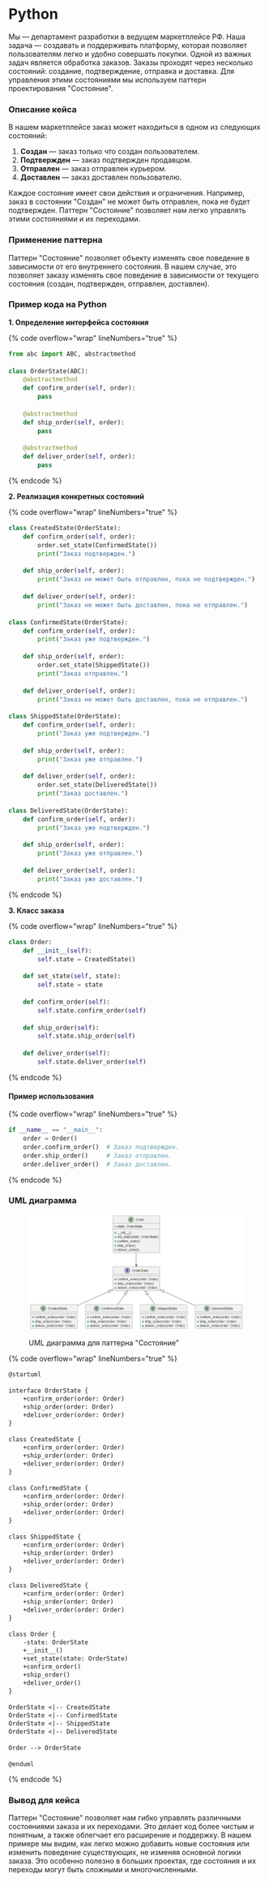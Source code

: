 # Python

Мы — департамент разработки в ведущем маркетплейсе РФ. Наша задача — создавать и поддерживать платформу, которая позволяет пользователям легко и удобно совершать покупки. Одной из важных задач является обработка заказов. Заказы проходят через несколько состояний: создание, подтверждение, отправка и доставка. Для управления этими состояниями мы используем паттерн проектирования "Состояние".

### Описание кейса

В нашем маркетплейсе заказ может находиться в одном из следующих состояний:

1. **Создан** — заказ только что создан пользователем.
2. **Подтвержден** — заказ подтвержден продавцом.
3. **Отправлен** — заказ отправлен курьером.
4. **Доставлен** — заказ доставлен пользователю.

Каждое состояние имеет свои действия и ограничения. Например, заказ в состоянии "Создан" не может быть отправлен, пока не будет подтвержден. Паттерн "Состояние" позволяет нам легко управлять этими состояниями и их переходами.

### Применение паттерна

Паттерн "Состояние" позволяет объекту изменять свое поведение в зависимости от его внутреннего состояния. В нашем случае, это позволяет заказу изменять свое поведение в зависимости от текущего состояния (создан, подтвержден, отправлен, доставлен).

### Пример кода на Python

**1. Определение интерфейса состояния**

{% code overflow="wrap" lineNumbers="true" %}
```python
from abc import ABC, abstractmethod

class OrderState(ABC):
    @abstractmethod
    def confirm_order(self, order):
        pass

    @abstractmethod
    def ship_order(self, order):
        pass

    @abstractmethod
    def deliver_order(self, order):
        pass
```
{% endcode %}

**2. Реализация конкретных состояний**

{% code overflow="wrap" lineNumbers="true" %}
```python
class CreatedState(OrderState):
    def confirm_order(self, order):
        order.set_state(ConfirmedState())
        print("Заказ подтвержден.")

    def ship_order(self, order):
        print("Заказ не может быть отправлен, пока не подтвержден.")

    def deliver_order(self, order):
        print("Заказ не может быть доставлен, пока не отправлен.")

class ConfirmedState(OrderState):
    def confirm_order(self, order):
        print("Заказ уже подтвержден.")

    def ship_order(self, order):
        order.set_state(ShippedState())
        print("Заказ отправлен.")

    def deliver_order(self, order):
        print("Заказ не может быть доставлен, пока не отправлен.")

class ShippedState(OrderState):
    def confirm_order(self, order):
        print("Заказ уже подтвержден.")

    def ship_order(self, order):
        print("Заказ уже отправлен.")

    def deliver_order(self, order):
        order.set_state(DeliveredState())
        print("Заказ доставлен.")

class DeliveredState(OrderState):
    def confirm_order(self, order):
        print("Заказ уже подтвержден.")

    def ship_order(self, order):
        print("Заказ уже отправлен.")

    def deliver_order(self, order):
        print("Заказ уже доставлен.")
```
{% endcode %}

**3. Класс заказа**

{% code overflow="wrap" lineNumbers="true" %}
```python
class Order:
    def __init__(self):
        self.state = CreatedState()

    def set_state(self, state):
        self.state = state

    def confirm_order(self):
        self.state.confirm_order(self)

    def ship_order(self):
        self.state.ship_order(self)

    def deliver_order(self):
        self.state.deliver_order(self)
```
{% endcode %}

#### Пример использования

{% code overflow="wrap" lineNumbers="true" %}
```python
if __name__ == "__main__":
    order = Order()
    order.confirm_order()  # Заказ подтвержден.
    order.ship_order()     # Заказ отправлен.
    order.deliver_order()  # Заказ доставлен.
```
{% endcode %}

### UML диаграмма

<figure><img src="../../../../../.gitbook/assets/image (2).png" alt=""><figcaption><p>UML диаграмма для паттерна "Состояние"</p></figcaption></figure>

{% code overflow="wrap" lineNumbers="true" %}
```plantuml
@startuml

interface OrderState {
    +confirm_order(order: Order)
    +ship_order(order: Order)
    +deliver_order(order: Order)
}

class CreatedState {
    +confirm_order(order: Order)
    +ship_order(order: Order)
    +deliver_order(order: Order)
}

class ConfirmedState {
    +confirm_order(order: Order)
    +ship_order(order: Order)
    +deliver_order(order: Order)
}

class ShippedState {
    +confirm_order(order: Order)
    +ship_order(order: Order)
    +deliver_order(order: Order)
}

class DeliveredState {
    +confirm_order(order: Order)
    +ship_order(order: Order)
    +deliver_order(order: Order)
}

class Order {
    -state: OrderState
    +__init__()
    +set_state(state: OrderState)
    +confirm_order()
    +ship_order()
    +deliver_order()
}

OrderState <|-- CreatedState
OrderState <|-- ConfirmedState
OrderState <|-- ShippedState
OrderState <|-- DeliveredState

Order --> OrderState

@enduml
```
{% endcode %}

### Вывод для кейса

Паттерн "Состояние" позволяет нам гибко управлять различными состояниями заказа и их переходами. Это делает код более чистым и понятным, а также облегчает его расширение и поддержку. В нашем примере мы видим, как легко можно добавить новые состояния или изменить поведение существующих, не изменяя основной логики заказа. Это особенно полезно в больших проектах, где состояния и их переходы могут быть сложными и многочисленными.
